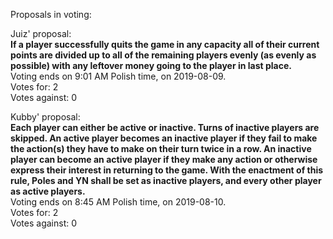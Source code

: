 Proposals in voting:  

Juiz' proposal:  
**If a player successfully quits the game in any capacity all of their current points are divided up to all of the remaining players evenly (as evenly as possible) with any leftover money going to the player in last place.**  
Voting ends on 9:01 AM Polish time, on 2019-08-09.  
Votes for: 2  
Votes against: 0  

Kubby' proposal:  
**Each player can either be active or inactive. Turns of inactive players are skipped. An active player becomes an inactive player if they fail to make the action(s) they have to make on their turn twice in a row. An inactive player can become an active player if they make any action or otherwise express their interest in returning to the game. With the enactment of this rule, Poles and YN shall be set as inactive players, and every other player as active players.**  
Voting ends on 8:45 AM Polish time, on 2019-08-10.  
Votes for: 2  
Votes against: 0  
